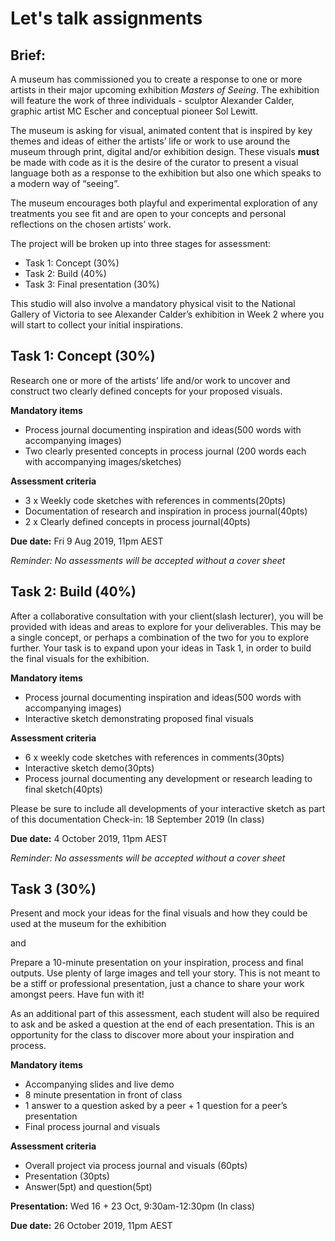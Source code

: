 # Let's talk assignments

## Brief:
A museum has commissioned you to create a response to one or more artists in their major upcoming exhibition _Masters of Seeing_. The exhibition will feature the work of three individuals - sculptor Alexander Calder, graphic artist MC Escher and conceptual pioneer Sol Lewitt.

The museum is asking for visual, animated content that is inspired by key themes and ideas of either the artists’ life or work to use around the museum through print, digital and/or exhibition design. These visuals **must** be made with code as it is the desire of the curator to present a visual language both as a response to the exhibition but also one which speaks to a modern way of “seeing”.

The museum encourages both playful and experimental exploration of any treatments you see fit and are open to your concepts and personal reflections on the chosen artists’ work.

The project will be broken up into three stages for assessment:
- Task 1: Concept (30%)
- Task 2: Build (40%)
- Task 3: Final presentation (30%)

This studio will also involve a mandatory physical visit to the National Gallery of Victoria to see Alexander Calder’s exhibition in Week 2 where you will start to collect your initial inspirations.

## Task 1: Concept (30%)
Research one or more of the artists’ life and/or work to uncover and construct two clearly defined concepts for your proposed visuals.

**Mandatory items**
- Process journal documenting inspiration and ideas(500 words with accompanying images)
- Two clearly presented concepts in process journal (200 words each with accompanying images/sketches)

**Assessment criteria**

- 3 x Weekly code sketches with references in comments(20pts)
- Documentation of research and inspiration in process journal(40pts)
- 2 x Clearly defined concepts in process journal(40pts)

**Due date:** Fri 9 Aug 2019, 11pm AEST

_Reminder: No assessments will be accepted without a cover sheet_

## Task 2: Build (40%)
After a collaborative consultation with your client(slash lecturer), you will be provided with ideas and areas to explore for your deliverables. This may be a single concept, or perhaps a combination of the two for you to explore further. Your task is to expand upon your ideas in Task 1, in order to build the final visuals for the exhibition.

**Mandatory items**
- Process journal documenting inspiration and ideas(500 words with accompanying images)
- Interactive sketch demonstrating proposed final visuals

**Assessment criteria**
- 6 x weekly code sketches with references in comments(30pts)
- Interactive sketch demo(30pts)
- Process journal documenting any development or research leading to final sketch(40pts)

Please be sure to include all developments of your interactive sketch as part of this documentation
Check-in: 18 September 2019 (In class)

**Due date:** 4 October 2019, 11pm AEST

_Reminder: No assessments will be accepted without a cover sheet_

## Task 3 (30%)
Present and mock your ideas for the final visuals and how they could be used at the museum for the exhibition

and

Prepare a 10-minute presentation on your inspiration, process and final outputs. Use plenty of large images and tell your story. This is not meant to be a stiff or professional presentation, just a chance to share your work amongst peers. Have fun with it!

As an additional part of this assessment, each student will also be required to ask and be asked a question at the end of each presentation. This is an opportunity for the class to discover more about your inspiration and process.

**Mandatory items**
- Accompanying slides and live demo
- 8 minute presentation in front of class
- 1 answer to a question asked by a peer + 1 question for a peer’s presentation
- Final process journal and visuals

**Assessment criteria**
- Overall project via process journal and visuals (60pts)
- Presentation (30pts)
- Answer(5pt) and question(5pt)

**Presentation:** Wed 16 + 23 Oct, 9:30am-12:30pm (In class)

**Due date:** 26 October 2019, 11pm AEST
